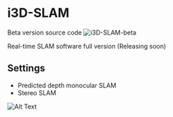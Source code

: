 # i3D-SLAM
Beta version source code ![ i3D-SLAM-beta](https://github.com/gayanbrahmanage/i3DSLAM_beta)

Real-time SLAM software full version  (Releasing soon)

## Settings
* Predicted depth monocular SLAM
* Stereo SLAM 

 ![Alt Text](samples/i3DSLAMv1.0.gif)

